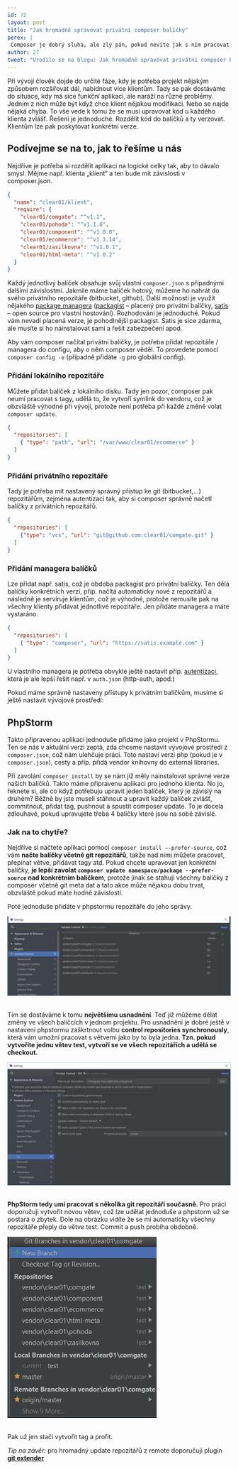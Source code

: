 ```yaml
---
id: 72
layout: post
title: "Jak hromadně spravovat privátní composer balíčky"
perex: |
 Composer je dobrý sluha, ale zlý pán, pokud nevíte jak s ním pracovat. Podívejte se na naše workflow vývoje, kdy je dána plně modulární aplikace a ta se řídí závislostmi na konkrétních balíčcích.
author: 27
tweet: "Urodilo se na blogu: Jak hromadně spravovat privátní composer balíčky #git #monorepo"
---
```

Při vývoji člověk dojde do určité fáze, kdy je potřeba projekt nějakým způsobem rozšiřovat dál, nabídnout více klientům. Tady se pak dostáváme do situace, kdy má sice funkční aplikaci, ale naráží na různé problémy. Jedním z nich může být když chce klient nějakou modifikaci. Nebo se najde nějaká chyba. To vše vede k tomu že se musí upravovat kód u každého klienta zvlášť. Řešení je jednoduché. Rozdělit kód do balíčků a ty verzovat. Klientům lze pak poskytovat konkrétní verze.

## Podívejme se na to, jak to řešíme u nás


Nejdříve je potřeba si rozdělit aplikaci na logické celky tak, aby to dávalo smysl. Mějme např. klienta „klient“ a ten bude mít závislosti v composer.json.

```json
{
  "name": "clear01/klient",
  "require": {
    "clear01/comgate": "^v1.1",
    "clear01/pohoda": "^v1.1.6",
    "clear01/component": "^v1.0.0",
    "clear01/ecommerce": "^v1.3.14",
    "clear01/zasilkovna": "^v1.0.1",
    "clear01/html-meta": "^v1.0.2"
  }
}
```

Každý jednotlivý balíček obsahuje svůj vlastní `composer.json` s případnými dalšími závislostmi. Jakmile máme balíček hotový, můžeme ho nahrát do svého privátního repozitáře (bitbucket, github). Další možností je využít nějakého [package managera](https://getcomposer.org/doc/articles/handling-private-packages-with-satis.md) ([packagist](https://packagist.com/) – placený pro privátní balíčky, [satis](https://github.com/composer/satis) – open source pro vlastní hostování). Rozhodování je jednoduché. Pokud vám nevadí placená verze, je pohodlnější packagist. Satis je sice zdarma, ale musíte si ho nainstalovat sami a řešit zabezpečení apod.

Aby vám composer načítal privátní balíčky, je potřeba přidat repozitáře / managera do configu, aby o něm composer věděl. To provedete pomocí `composer config -e` (případně přidáte `-g` pro globální config).

### Přidání lokálního repozitáře


Můžete přidat balíček z lokálního disku. Tady jen pozor, composer pak neumí pracovat s tagy, udělá to, že vytvoří symlink do vendoru, což je obzvláště výhodné při vývoji, protože není potřeba při každé změně volat `composer update`.

```json
{
  "repositories": [
    { "type": "path", "url": "/var/www/clear01/ecommerce" }
  ]
}
```

### Přidání privátního repozitáře


Tady je potřeba mít nastavený správný přístup ke git (bitbucket,...) repozitářům, zejména autentizaci tak, aby si composer správně načetl balíčky z privátních repozitářů.

```json
{
  "repositories": [
    {"type": "vcs", "url": "git@github.com:clear01/comgate.git" }
  ]
}
```

### Přidání managera balíčků


Lze přidat např. satis, což je obdoba packagist pro privátní balíčky. Ten dělá balíčky konkrétních verzí, příp. načítá automaticky nové z repozitářů a následně je servíruje klientům, což je výhodné, protože nemusíte pak na všechny klienty přidávat jednotlivé repozitáře. Jen přidáte managera a máte vystaráno.

```json
{
  "repositories": [
    { "type": "composer", "url": "https://satis.example.com" }
  ]
}
```

U vlastního managera je potřeba obvykle ještě nastavit příp. [autentizaci](https://getcomposer.org/doc/articles/handling-private-packages-with-satis.md#authentication), která je ale lepší řešit např. v `auth.json` (http-auth, apod.)

Pokud máme správně nastaveny přístupy k privátním balíčkům, musíme si ještě nastavit vývojové prostředí:

## PhpStorm


Takto připravenou aplikaci jednoduše přidáme jako projekt v PhpStormu. Ten se nás v aktuální verzi zeptá, zda chceme nastavit vývojové prostředí z `composer.json`, což nám ulehčuje práci. Toto nastaví verzi php (pokud je v `composer.json`), cesty a příp. přidá vendor knihovny do external libraries.



Při zavolání `composer install` by se nám již měly nainstalovat správné verze našich balíčků. Takto máme připravenu aplikaci pro jednoho klienta. No jo, řeknete si, ale co když potřebuju upravit jeden balíček, který je závislý na druhém? Běžně by jste museli stáhnout a upravit každý balíček zvlášť, commitnout, přidat tag, pushnout a spustit composer update. To je docela zdlouhavé, pokud upravujete třeba 4 balíčky které jsou na sobě závislé.

### Jak na to chytře?


Nejdříve si načtete aplikaci pomocí `composer install –-prefer-source`, což vám **načte balíčky včetně git repozitářů**, takže nad nimi můžete pracovat, přepínat větve, přidávat tagy atd. Pokud chcete upravovat jen konkrétní balíčky, **je lepší zavolat `composer update namespace/package --prefer-source` nad konkrétním balíčkem**, protože jinak se stahují všechny balíčky z composer včetně git meta dat a tato akce může nějakou dobu trvat, obzvláště pokud máte hodně závislostí.

Poté jednoduše přidáte v phpstormu repozitáře do jeho správy.

 <div class="text-center">
     <img src="/assets/images/posts/2017/composer/git.png">
 </div>
<br/>

Tím se dostáváme k tomu **největšímu usnadnění**. Teď již můžeme dělat změny ve všech balíčcích v jednom projektu. Pro usnadnění je dobré ještě v nastavení phpstormu zaškrtnout volbu **control repositories synchronously**, která vám umožní pracovat s větvemi jako by to byla jedna. **Tzn. pokud vytvoříte jednu větev test, vytvoří se ve všech repozitářích a udělá se checkout.**

 <div class="text-center">
      <img src="/assets/images/posts/2017/composer/synchro.png">
  </div>
 <br/>

**PhpStorm tedy umí pracovat s několika git repozitáři současně.** Pro práci doporučuji vytvořit novou větev, což lze udělat jednoduše a phpstorm už se postará o zbytek. Dole na obrázku vidíte že se mi automaticky všechny repozitáře přeply do větve test. Commit a push probíha obdobně.
<div class="text-center">
     <img src="/assets/images/posts/2017/composer/branch.png">
 </div>
<br/>


Pak už jen stačí vytvořit tag a profit.

*Tip na závěr:* pro hromadný update repozitářů z remote doporučuji plugin **[git extender](https://plugins.jetbrains.com/plugin/7835-git-extender)**

